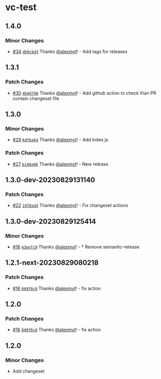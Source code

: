 # vc-test

## 1.4.0

### Minor Changes

- [#34](https://github.com/alexmyt/vc-test/pull/34) [`db9cbd3`](https://github.com/alexmyt/vc-test/commit/db9cbd36665a66575ce3377ecbeca656511432aa) Thanks [@alexmyt](https://github.com/alexmyt)! - Add tags for releases

## 1.3.1

### Patch Changes

- [#30](https://github.com/alexmyt/vc-test/pull/30) [`4b4d790`](https://github.com/alexmyt/vc-test/commit/4b4d7905a872a7e79e24a990c0a2e846ae0e866c) Thanks [@alexmyt](https://github.com/alexmyt)! - Add github action to check than PR contain changeset file

## 1.3.0

### Minor Changes

- [#29](https://github.com/alexmyt/vc-test/pull/29) [`6df6a64`](https://github.com/alexmyt/vc-test/commit/6df6a64203b1a1b1bccdce8b1dc0a59a6e9f179a) Thanks [@alexmyt](https://github.com/alexmyt)! - Add index.js

### Patch Changes

- [#27](https://github.com/alexmyt/vc-test/pull/27) [`b148a96`](https://github.com/alexmyt/vc-test/commit/b148a96f7b063856d9b859ff4e75b321ab8ccb0d) Thanks [@alexmyt](https://github.com/alexmyt)! - New release

## 1.3.0-dev-20230829131140

### Patch Changes

- [#22](https://github.com/alexmyt/vc-test/pull/22) [`19f8add`](https://github.com/alexmyt/vc-test/commit/19f8add2190ada298f50ce46f424d081fb2f4f90) Thanks [@alexmyt](https://github.com/alexmyt)! - Fix changeset actions

## 1.3.0-dev-20230829125414

### Minor Changes

- [#18](https://github.com/alexmyt/vc-test/pull/18) [`43eefc9`](https://github.com/alexmyt/vc-test/commit/43eefc9d94b09844a2bbbb5a104856e95349c4ee) Thanks [@alexmyt](https://github.com/alexmyt)! - \* Remove semantic-release

## 1.2.1-next-20230829080218

### Patch Changes

- [#16](https://github.com/alexmyt/vc-test/pull/16) [`849f8c8`](https://github.com/alexmyt/vc-test/commit/849f8c86fdea436f5d1c50139e8c60214aa0afae) Thanks [@alexmyt](https://github.com/alexmyt)! - fix action

## 1.2.0

### Patch Changes

- [#16](https://github.com/alexmyt/vc-test/pull/16) [`849f8c8`](https://github.com/alexmyt/vc-test/commit/849f8c86fdea436f5d1c50139e8c60214aa0afae) Thanks [@alexmyt](https://github.com/alexmyt)! - fix action

## 1.2.0

### Minor Changes

- Add changeset
